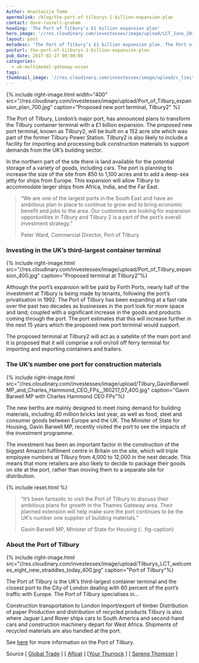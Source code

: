 ```yaml
---
Author: Anastasija Tomm
apermalink: /blog/the-port-of-tilburys-1-billion-expansion-plan
contact: dave-russell-graham
heading: 'The Port of Tilbury’s £1 billion expansion plan'
hero_image: '//res.cloudinary.com/investessex/image/upload/LCT_June_2016_1140.jpg'
layout: post
metadesc: 'The Port of Tilbury’s £1 billion expansion plan. The Port of Tilbury has announced plans to build a new port terminal'
posturl: the-port-of-tilburys-1-billion-expansion-plan
pub_date: 2017-02-27 00:00:00
categories:
  - uk-multimodal-gateway-essex
tags:
thumbnail_image: '//res.cloudinary.com/investessex/image/upload/c_limit,h_165/Tilburys_LCT_welcomes_eight_new_straddles_today_400.jpg'
---
```


{% include right-image.html width="400" src="//res.cloudinary.com/investessex/image/upload/Port_of_Tilbury_expansion_plan_700.jpg" caption="Proposed new port terminal, Tilbury2" %}

The Port of Tilbury, London’s major port, has announced plans to transform the Tilbury container terminal with a £1 billion expansion. The proposed new port terminal, known as Tilbury2, will be built on a 152 acre site which was part of the former Tilbury Power Station. Tilbury2 is also likely to include a facility for importing and processing bulk construction materials to support demands from the UK’s building sector.

In the northern part of the site there is land available for the potential storage of a variety of goods, including cars. The port is planning to increase the size of the site from 850 to 1,100 acres and to add a deep-sea jetty for ships from Europe. This expansion will allow Tilbury to accommodate larger ships from Africa, India, and the Far East.

>“We are one of the largest ports in the South East and have an ambitious plan in place to continue to grow and to bring economic benefit and jobs to the area. Our customers are looking for expansion opportunities in Tilbury and Tilbury 2 is a part of the port’s overall investment strategy.”
>
>Peter Ward, Commercial Director, Port of Tilbury

### Investing in the UK’s third-largest container terminal

{% include right-image.html src="//res.cloudinary.com/investessex/image/upload/Port_of_Tilbury_expansion_400.jpg" caption="Proposed terminal at Tilbury2"%}

Although the port’s expansion will be paid by Forth Ports, nearly half of the investment at Tilbury is being made by tenants, following the port’s privatisation in 1992. The Port of Tilbury has been expanding at a fast rate over the past two decades as businesses in the port look for more space and land; coupled with a significant increase in the goods and products coming through the port. The port estimates that this will increase further in the next 15 years which the proposed new port terminal would support.

The proposed terminal at Tilbury2 will act as a satellite of the main port and it is proposed that it will comprise a roll on/roll off ferry terminal for importing and exporting containers and trailers.

### The UK’s number one port for construction materials

{% include right-image.html src="//res.cloudinary.com/investessex/image/upload/Tilbury_GavinBarwellMP_and_Charles_Hammond_CEO_FPs__160217_07_400.jpg" caption="Gavin Barwell MP with Charles Hammond CEO FPs"%}

The new berths are mainly designed to meet rising demand for building materials, including 40 million bricks last year, as well as food, steel and consumer goods between Europe and the UK. The Minister of State for Housing, Gavin Barwell MP, recently visited the port to see the impacts of the investment programme.

The investment has been an important factor in the construction of the biggest Amazon fulfilment centre in Britain on the site, which will triple employee numbers at Tilbury from 4,000 to 12,000 in the next decade. This means that more retailers are also likely to decide to package their goods on site at the port, rather than moving them to a separate site for distribution.

{% include reset.html %}

>“It’s been fantastic to visit the Port of Tilbury to discuss their ambitious plans for growth in the Thames Gateway area. Their planned extension will help make sure the port continues to be the UK’s number one supplier of building materials.”
>
>Gavin Barwell MP, Minister of State for Housing 
{: .fig-caption}

### About the Port of Tilbury

{% include right-image.html src="//res.cloudinary.com/investessex/image/upload/Tilburys_LCT_welcomes_eight_new_straddles_today_400.jpg" caption="Port of Tilbury"%}

The Port of Tilbury is the UK’s third-largest container terminal and the closest port to the City of London dealing with 60 percent of the port’s traffic with Europe. The Port of Tilbury specialises in…

Construction transportation to London
Import/export of timber
Distribution of paper
Production and distribution of recycled products
Tilbury is also where Jaguar Land Rover ships cars to South America and second-hand cars and construction machinery depart for West Africa. Shipments of recycled materials are also handled at the port.

See [here](/studies/place-studies/port-of-tilbury) for more information on the Port of Tilbury.

Source [ [Global Trade](http://www.globaltrademag.com/global-logistics/billion-dollar-expansion-london-tilbury-terminal) ] [ [Afloat](http://afloat.ie/port-news/port-and-shipping-news/item/34974-port-of-london-trade-hits-50-million-tonnes) ] [[Your Thurrock](http://www.yourthurrock.com/2017/02/07/billion-pound-expansion-set-port-tilbury/) ] [ [Spreng Thomson](https://sprengthomson.com/tilbury-seeks-views-local-community-new-port-terminal-proposal/) ]

